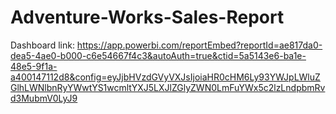 # Adventure-Works-Sales-Report

Dashboard link: https://app.powerbi.com/reportEmbed?reportId=ae817da0-dea5-4ae0-b000-c6e54667f4c3&autoAuth=true&ctid=5a5143e6-ba1e-48e5-9f1a-a400147112d8&config=eyJjbHVzdGVyVXJsIjoiaHR0cHM6Ly93YWJpLWluZGlhLWNlbnRyYWwtYS1wcmltYXJ5LXJlZGlyZWN0LmFuYWx5c2lzLndpbmRvd3MubmV0LyJ9

